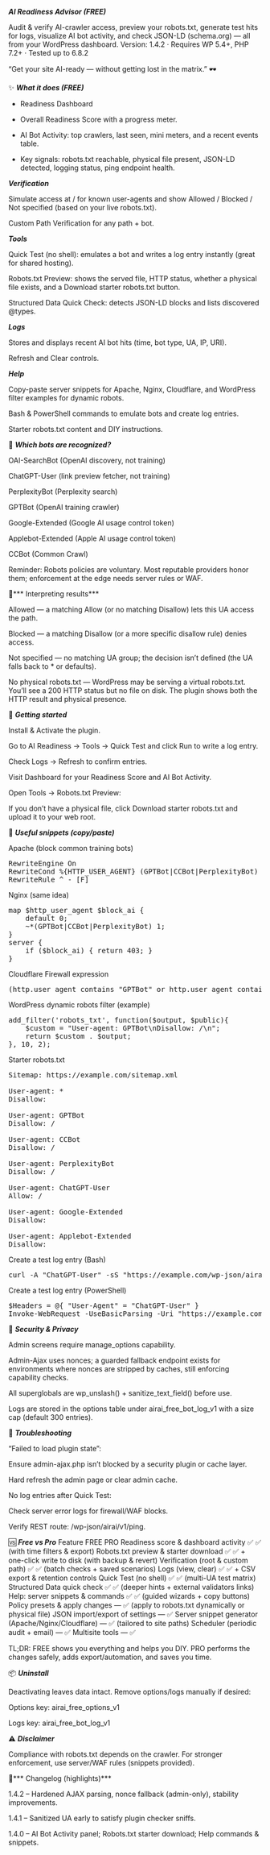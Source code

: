 ***AI Readiness Advisor (FREE)***

Audit & verify AI-crawler access, preview your robots.txt, generate test hits for logs, visualize AI bot activity, and check JSON-LD (schema.org) — all from your WordPress dashboard.
Version: 1.4.2 · Requires WP 5.4+, PHP 7.2+ · Tested up to 6.8.2

“Get your site AI-ready — without getting lost in the matrix.” 🕶️

✨ ***What it does (FREE)***

* Readiness Dashboard

 * Overall Readiness Score with a progress meter.

 * AI Bot Activity: top crawlers, last seen, mini meters, and a recent events table.

 * Key signals: robots.txt reachable, physical file present, JSON-LD detected, logging status, ping endpoint health.

***Verification***

Simulate access at / for known user-agents and show Allowed / Blocked / Not specified (based on your live robots.txt).

Custom Path Verification for any path + bot.

***Tools***

Quick Test (no shell): emulates a bot and writes a log entry instantly (great for shared hosting).

Robots.txt Preview: shows the served file, HTTP status, whether a physical file exists, and a Download starter robots.txt button.

Structured Data Quick Check: detects JSON-LD blocks and lists discovered @types.

***Logs***

Stores and displays recent AI bot hits (time, bot type, UA, IP, URI).

Refresh and Clear controls.

***Help***

Copy-paste server snippets for Apache, Nginx, Cloudflare, and WordPress filter examples for dynamic robots.

Bash & PowerShell commands to emulate bots and create log entries.

Starter robots.txt content and DIY instructions.

🔎 ***Which bots are recognized?***

OAI-SearchBot (OpenAI discovery, not training)

ChatGPT-User (link preview fetcher, not training)

PerplexityBot (Perplexity search)

GPTBot (OpenAI training crawler)

Google-Extended (Google AI usage control token)

Applebot-Extended (Apple AI usage control token)

CCBot (Common Crawl)

Reminder: Robots policies are voluntary. Most reputable providers honor them; enforcement at the edge needs server rules or WAF.

🧭*** Interpreting results***

Allowed — a matching Allow (or no matching Disallow) lets this UA access the path.

Blocked — a matching Disallow (or a more specific disallow rule) denies access.

Not specified — no matching UA group; the decision isn’t defined (the UA falls back to * or defaults).

No physical robots.txt — WordPress may be serving a virtual robots.txt. You’ll see a 200 HTTP status but no file on disk. The plugin shows both the HTTP result and physical presence.

🚀 ***Getting started***

Install & Activate the plugin.

Go to AI Readiness → Tools → Quick Test and click Run to write a log entry.

Check Logs → Refresh to confirm entries.

Visit Dashboard for your Readiness Score and AI Bot Activity.

Open Tools → Robots.txt Preview:

If you don’t have a physical file, click Download starter robots.txt and upload it to your web root.

🧰 ***Useful snippets (copy/paste)***

Apache (block common training bots)
<pre>
RewriteEngine On
RewriteCond %{HTTP_USER_AGENT} (GPTBot|CCBot|PerplexityBot) [NC]
RewriteRule ^ - [F]
</pre>

Nginx (same idea)
<pre>
map $http_user_agent $block_ai {
    default 0;
    ~*(GPTBot|CCBot|PerplexityBot) 1;
}
server {
    if ($block_ai) { return 403; }
}
</pre>

Cloudflare Firewall expression
<pre>
(http.user_agent contains "GPTBot" or http.user_agent contains "CCBot" or http.user_agent contains "PerplexityBot")
</pre>

WordPress dynamic robots filter (example)
<pre>
add_filter('robots_txt', function($output, $public){
    $custom = "User-agent: GPTBot\nDisallow: /\n";
    return $custom . $output;
}, 10, 2);
</pre>

Starter robots.txt
<pre>
Sitemap: https://example.com/sitemap.xml

User-agent: *
Disallow:

User-agent: GPTBot
Disallow: /

User-agent: CCBot
Disallow: /

User-agent: PerplexityBot
Disallow: /

User-agent: ChatGPT-User
Allow: /

User-agent: Google-Extended
Disallow:

User-agent: Applebot-Extended
Disallow:
</pre>

Create a test log entry (Bash)
<pre>
curl -A "ChatGPT-User" -sS "https://example.com/wp-json/airai/v1/ping?path=/airai-test"
</pre>

Create a test log entry (PowerShell)
<pre>
$Headers = @{ "User-Agent" = "ChatGPT-User" }
Invoke-WebRequest -UseBasicParsing -Uri "https://example.com/wp-json/airai/v1/ping?path=/airai-test" -Headers $Headers | Out-Null
</pre>
🔐 ***Security & Privacy***

Admin screens require manage_options capability.

Admin-Ajax uses nonces; a guarded fallback endpoint exists for environments where nonces are stripped by caches, still enforcing capability checks.

All superglobals are wp_unslash() + sanitize_text_field() before use.

Logs are stored in the options table under airai_free_bot_log_v1 with a size cap (default 300 entries).

🧩 ***Troubleshooting***

“Failed to load plugin state”:

Ensure admin-ajax.php isn’t blocked by a security plugin or cache layer.

Hard refresh the admin page or clear admin cache.

No log entries after Quick Test:

Check server error logs for firewall/WAF blocks.

Verify REST route: /wp-json/airai/v1/ping.

🆚 ***Free vs Pro***
        Feature              	      FREE  PRO
Readiness score & dashboard activity	✅	✅ (with time filters & export)
Robots.txt preview & starter download	✅	✅ + one-click write to disk (with backup & revert)
Verification (root & custom path)	    ✅	✅ (batch checks + saved scenarios)
Logs (view, clear)	                    ✅	✅ + CSV export & retention controls
Quick Test (no shell)	                ✅	✅ (multi-UA test matrix)
Structured Data quick check	            ✅	✅ (deeper hints + external validators links)
Help: server snippets & commands	    ✅	✅ (guided wizards + copy buttons)
Policy presets & apply changes	—	        ✅ (apply to robots.txt dynamically or physical file)
JSON import/export of settings	—	        ✅
Server snippet generator (Apache/Nginx/Cloudflare)	—	✅ (tailored to site paths)
Scheduler (periodic audit + email)	—	    ✅
Multisite tools	—	                        ✅

TL;DR: FREE shows you everything and helps you DIY. PRO performs the changes safely, adds export/automation, and saves you time.

📦 ***Uninstall***

Deactivating leaves data intact. Remove options/logs manually if desired:

Options key: airai_free_options_v1

Logs key: airai_free_bot_log_v1

⚠️ ***Disclaimer***

Compliance with robots.txt depends on the crawler. For stronger enforcement, use server/WAF rules (snippets provided).

🧠*** Changelog (highlights)***

1.4.2 – Hardened AJAX parsing, nonce fallback (admin-only), stability improvements.

1.4.1 – Sanitized UA early to satisfy plugin checker sniffs.

1.4.0 – AI Bot Activity panel; Robots.txt starter download; Help commands & snippets.
